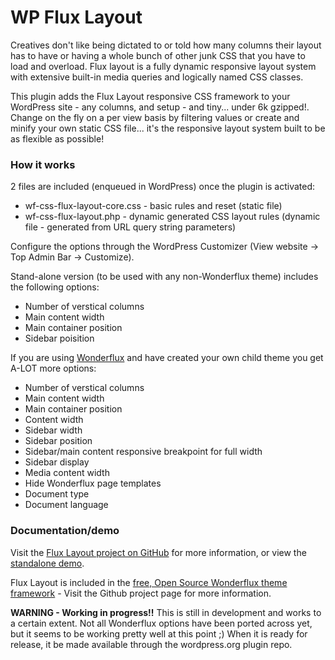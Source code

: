 # WP Flux Layout
Creatives don't like being dictated to or told how many columns their layout has to have or having a whole bunch of other junk CSS that you have to load and overload. Flux layout is a fully dynamic responsive layout system with extensive built-in media queries and logically named CSS classes.

This plugin adds the Flux Layout responsive CSS framework to your WordPress site - any columns, and setup - and tiny... under 6k gzipped!. Change on the fly on a per view basis by filtering values or create and minify your own static CSS file... it's the responsive layout system built to be as flexible as possible!

### How it works

2 files are included (enqueued in WordPress) once the plugin is activated:
* wf-css-flux-layout-core.css - basic rules and reset (static file)
* wf-css-flux-layout.php - dynamic generated CSS layout rules (dynamic file - generated from URL query string parameters)

Configure the options through the WordPress Customizer (View website -> Top Admin Bar -> Customize).

Stand-alone version (to be used with any non-Wonderflux theme) includes the following options:
* Number of verstical columns
* Main content width
* Main container position
* Sidebar poisition

If you are using [Wonderflux](http://wonderflux.com) and have created your own child theme you get A-LOT more options:
* Number of verstical columns
* Main content width
* Main container position
* Content width
* Sidebar width
* Sidebar position
* Sidebar/main content responsive breakpoint for full width
* Sidebar display
* Media content width
* Hide Wonderflux page templates
* Document type
* Document language

### Documentation/demo

Visit the [Flux Layout project on GitHub](https://github.com/Jonnyauk/flux-layout) for more information, or view the [standalone demo](http://fluxlayout.com).

Flux Layout is included in the [free, Open Source Wonderflux theme framework](https://github.com/Jonnyauk/Wonderflux) - Visit the Github project page for more information.

**WARNING - Working in progress!!** This is still in development and works to a certain extent. Not all Wonderflux options have been ported across yet, but it seems to be working pretty well at this point ;) When it is ready for release, it be made available through the wordpress.org plugin repo.